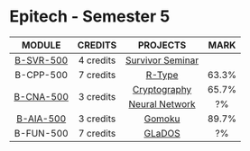 # Epitech - Semester 5

<table>
  <thead style="font-size: 1rem">
    <tr>
      <th>MODULE</th>
      <th>CREDITS</th>
      <th>PROJECTS</th>
      <th>MARK</th>
    </tr>
  </thead>
  <tbody style="font-size: 1rem; text-align: center">
    <tr>
      <td rowspan="1">
        <a href="./B-SVR-500">B-SVR-500</a>
      </td>
      <td rowspan="1">4 credits</td>
      <td>
        <a href="./B-SVR-500/survivor">Survivor Seminar</a>
      </td>
      <td>
      </td>
    </tr>
    <tr>
      <td rowspan="1">
        B-CPP-500
      </td>
      <td rowspan="1">7 credits</td>
      <td>
        <a href="https://github.com/milimarg/rtype">R-Type</a>
      </td>
      <td>
        63.3%
      </td>
    </tr>
    <tr>
      <td rowspan="2">
        <a href="./B-CNA-500">B-CNA-500</a>
      </td>
      <td rowspan="2">3 credits</td>
      <td>
        <a href="./B-CNA-500/cryptography">Cryptography</a>
      </td>
      <td>
        65.7%
      </td>
    </tr>
    <tr>
      <td>
        <a href="./B-CNA-500/neuralnetwork">Neural Network</a>
      </td>
      <td>
        ?%
      </td>
    </tr>
    <tr>
      <td rowspan="1">
        <a href="./B-AIA-500">B-AIA-500</a>
      </td>
      <td rowspan="1">3 credits</td>
      <td>
        <a href="./B-AIA-500/gomoku">Gomoku</a>
      </td>
      <td>
        89.7%
      </td>
    </tr>
    <tr>
      <td rowspan="1">
        B-FUN-500
      </td>
      <td rowspan="1">7 credits</td>
      <td>
        <a href="https://github.com/milimarg/glados">GLaDOS</a>
      </td>
      <td>
        ?%
      </td>
    </tr>
  </tbody>
</table>
